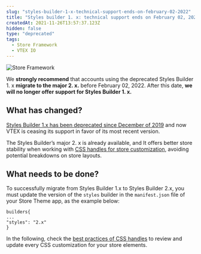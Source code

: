 ```yaml
---
slug: "styles-builder-1-x-technical-support-ends-on-february-02-2022"
title: "Styles builder 1. x: technical support ends on February 02, 2022"
createdAt: 2021-11-26T13:57:37.123Z
hidden: false
type: "deprecated"
tags:
  - Store Framework
  - VTEX IO
---
```


![Store Framework](https://cdn.jsdelivr.net/gh/vtexdocs/dev-portal-content@main/images/styles-builder-1-x-technical-support-ends-on-february-02-2022-0.png)

We **strongly recommend** that accounts using the deprecated Styles Builder 1. x **migrate to the major 2. x.** before February 02, 2022. After this date, **we will no longer offer support for Styles Builder 1. x.**

## What has changed?

[Styles Builder 1.x has been deprecated since December of 2019](https://vtex.io/docs/releases/2019-week-43-44/css-selectors-deprecation/) and now VTEX is ceasing its support in favor of its most recent version.

The Styles Builder’s major 2. x is already available, and It offers better store stability when working with [CSS handles for store customization](https://developers.vtex.com/docs/guides/vtex-io-documentation-using-css-handles-for-store-customization), avoiding potential breakdowns on store layouts.

## What needs to be done?

To successfully migrate from Styles Builder 1.x to Styles Builder 2.x, you must update the version of the `styles` builder in the `manifest.json` file of your Store Theme app, as the example below:

```
builders{
...
"styles": "2.x"
}
```

In the following, check the [best practices of CSS handles](https://developers.vtex.com/docs/guides/vtex-io-documentation-using-css-handles-for-store-customization#best-practices) to review and update every CSS customization for your store elements.
